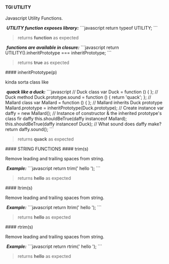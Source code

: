 #### TGI UTILITY
<p>Javascript Utility Functions.</p>
&nbsp;<b><i>UTILITY function exposes library:</i></b>
```javascript
return typeof UTILITY;
```
<blockquote>returns <strong>function</strong> as expected
</blockquote>
&nbsp;<b><i>functions are available in closure:</i></b>
```javascript
return UTILITY().inheritPrototype === inheritPrototype;
```
<blockquote>returns <strong>true</strong> as expected
</blockquote>
#### inheritPrototype(p)
<p>kinda sorta class like</p>
&nbsp;<b><i>quack like a duck:</i></b>
```javascript
// Duck class
var Duck = function () {
};
// Duck method
Duck.prototype.sound = function () {
  return 'quack';
};
// Mallard class
var Mallard = function () {
};
// Mallard inherits Duck prototype
Mallard.prototype = inheritPrototype(Duck.prototype);
// Create instance
var daffy = new Mallard();
// Instance of constructor & the inherited prototype's class fir daffy
this.shouldBeTrue(daffy instanceof Mallard);
this.shouldBeTrue(daffy instanceof Duck);
// What sound does daffy make?
return daffy.sound();
```
<blockquote>returns <strong>quack</strong> as expected
</blockquote>
#### STRING FUNCTIONS
#### trim(s)
<p>Remove leading and trailing spaces from string.</p>
&nbsp;<b><i>Example:</i></b>
```javascript
return trim(' hello ');
```
<blockquote>returns <strong>hello</strong> as expected
</blockquote>
#### ltrim(s)
<p>Remove leading and trailing spaces from string.</p>
&nbsp;<b><i>Example:</i></b>
```javascript
return ltrim(' hello ');
```
<blockquote>returns <strong>hello </strong> as expected
</blockquote>
#### rtrim(s)
<p>Remove leading and trailing spaces from string.</p>
&nbsp;<b><i>Example:</i></b>
```javascript
return rtrim(' hello ');
```
<blockquote>returns <strong> hello</strong> as expected
</blockquote>